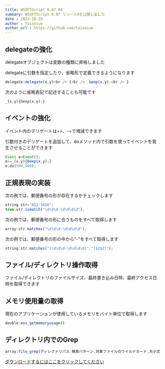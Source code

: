 ```yaml
---
title: WSOFTScript 0.07 R4
summary: WSOFTScript 0.07 リリース4を公開しました
date : 2022-10-29
author : Taiseiue
author_url : https://github.com/taiseiue
---
```

## delegateの強化
delegateオブジェクトは変数の種類に昇格しました

delegateに引数を指定したり、省略形で定義できるようになります

```js title="main.wss"
delegate:delegate(x,y)<br /> {<br />  beep(x,y);<br /> }
```

次のように省略表記で記述することも可能です

```js title="main.wss"
_(x,y){beep(x,y);}
```
## イベントの強化
イベント内のデリゲートは+=、-=で増減できます

引数付きのデリゲートを追加して、doメソッド内で引数を使ってイベントを発生させることができます

```js title="main.wss"
Event e=Event();
e+=_(x,y){beep(x,y);}
e.do(500,500);
```
## 正規表現の実装
次の例では、郵便番号の形が存在するかチェックします

```js title="main.wss"
string str="012-3456";
true:str.ismatch("\d\d\d-\d\d\d\d");
```
次の例では、郵便番号の形に合うものをすべて取得します

```js title="main.wss"
array:str.matches("\d\d\d-\d\d\d\d");
```
次の例では、郵便番号の形の中から"-"をすべて取得します

```js title="main.wss"
string:str.matches("(\d\d\d-\d\d\d\d)","[$1$2]");
```
## ファイル/ディレクトリ操作取得
ファイル/ディレクトリのファイルサイズ、最終書き込み日時、最終アクセス日時を取得できます
## メモリ使用量の取得
現在のアプリケーションが使用しているメモリをバイト単位で取得します

```js title="main.wss"
double:env_getmemoryusage()
```
## ディレクトリ内でのGrep

```js title="main.wss"
array:file_grep(ディレクトリパス,検索パターン,対象ファイルのワイルドカード,大小文字の区別);
```
[ダウンロードするにはここをクリックしてください](https://download.wsoft.gq/WS00061)